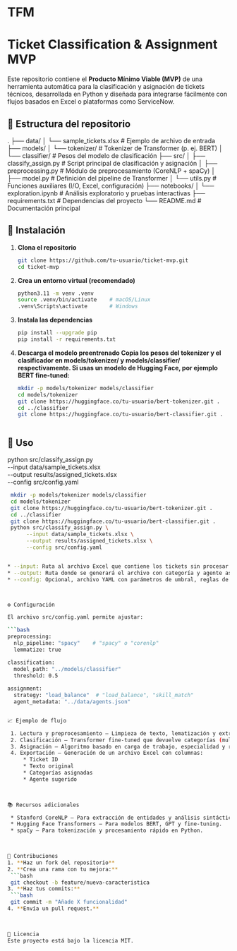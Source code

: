 # TFM
# Ticket Classification & Assignment MVP

Este repositorio contiene el **Producto Mínimo Viable (MVP)** de una herramienta automática para la clasificación y asignación de tickets técnicos, desarrollada en Python y diseñada para integrarse fácilmente con flujos basados en Excel o plataformas como ServiceNow.



## 📂 Estructura del repositorio
.
├── data/
│   └── sample_tickets.xlsx         # Ejemplo de archivo de entrada
├── models/
│   └── tokenizer/                  # Tokenizer de Transformer (p. ej. BERT)
│   └── classifier/                 # Pesos del modelo de clasificación
├── src/
│   ├── classify_assign.py          # Script principal de clasificación y asignación
│   ├── preprocessing.py            # Módulo de preprocesamiento (CoreNLP + spaCy)
│   ├── model.py                    # Definición del pipeline de Transformer
│   └── utils.py                    # Funciones auxiliares (I/O, Excel, configuración)
├── notebooks/
│   └── exploration.ipynb           # Análisis exploratorio y pruebas interactivas
├── requirements.txt                # Dependencias del proyecto
└── README.md                       # Documentación principal




## 🚀 Instalación

1. **Clona el repositorio**
   ```bash
   git clone https://github.com/tu-usuario/ticket-mvp.git
   cd ticket-mvp

2. **Crea un entorno virtual (recomendado)**
   ```bash
   python3.11 -m venv .venv
   source .venv/bin/activate    # macOS/Linux
   .venv\Scripts\activate       # Windows

3. **Instala las dependencias**
   ```bash
   pip install --upgrade pip
   pip install -r requirements.txt

4. **Descarga el modelo preentrenado Copia los pesos del tokenizer y el clasificador en models/tokenizer/ y models/classifier/ respectivamente. Si usas un modelo de Hugging Face, por ejemplo BERT fine-tuned:**
   ```bash
   mkdir -p models/tokenizer models/classifier
   cd models/tokenizer
   git clone https://huggingface.co/tu-usuario/bert-tokenizer.git .
   cd ../classifier
   git clone https://huggingface.co/tu-usuario/bert-classifier.git .



## 🎯 Uso
python src/classify_assign.py \
  --input data/sample_tickets.xlsx \
  --output results/assigned_tickets.xlsx \
  --config src/config.yaml

  ```bash
   mkdir -p models/tokenizer models/classifier
   cd models/tokenizer
   git clone https://huggingface.co/tu-usuario/bert-tokenizer.git .
   cd ../classifier
   git clone https://huggingface.co/tu-usuario/bert-classifier.git .
   python src/classify_assign.py \
        --input data/sample_tickets.xlsx \
        --output results/assigned_tickets.xlsx \
        --config src/config.yaml


* --input: Ruta al archivo Excel que contiene los tickets sin procesar.
* --output: Ruta donde se generará el archivo con categoría y agente asignado.
* --config: Opcional, archivo YAML con parámetros de umbral, reglas de asignación y estructura de columnas.



⚙️ Configuración

El archivo src/config.yaml permite ajustar:

 ```bash
 preprocessing:
    nlp_pipeline: "spacy"    # "spacy" o "corenlp"
    lemmatize: true

 classification:
    model_path: "../models/classifier"
    threshold: 0.5
   
 assignment:
    strategy: "load_balance"  # "load_balance", "skill_match"
    agent_metadata: "../data/agents.json"


📈 Ejemplo de flujo

   1. Lectura y preprocesamiento – Limpieza de texto, lematización y extracción de entidades con spaCy/CoreNLP.
   2. Clasificación – Transformer fine-tuned que devuelve categorías (multietiqueta si está configurado).
   3. Asignación – Algoritmo basado en carga de trabajo, especialidad y reglas definidas en config.yaml.
   4. Exportación – Generación de un archivo Excel con columnas:
       * Ticket ID
       * Texto original
       * Categorías asignadas
       * Agente sugerido

     

📚 Recursos adicionales

   * Stanford CoreNLP – Para extracción de entidades y análisis sintáctico.
   * Hugging Face Transformers – Para modelos BERT, GPT y fine-tuning.
   * spaCy – Para tokenización y procesamiento rápido en Python.

     

🤝 Contribuciones
1. **Haz un fork del repositorio**
2. **Crea una rama con tu mejora:**
   ```bash
   git checkout -b feature/nueva-caracteristica
3. **Haz tus commits:**
   ```bash
   git commit -m "Añade X funcionalidad"
4. **Envía un pull request.**


   
📄 Licencia
Este proyecto está bajo la licencia MIT. 
